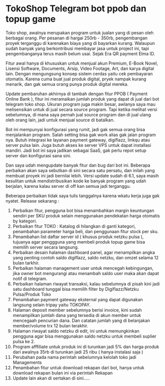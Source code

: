 # TokoShop Telegram bot ppob dan topup game
Toko shop, awalnya merupakan program untuk jualan yang di pesan oleh berbagai orang. Per pesanan di hargai 250rb - 350rb, pengembangan proyek terganggu di karenakan biaya yang di bayarkan kurang. Walaupun sudah banyak yang berkontribusi membayar jasa untuk project ini, tapi pengembanganya terus masih belum usai. Sejak Era QR payment Elma ID.

Fitur awal hanya di khususkan untuk menjual akun Premium, E-Book Novel, Lisensi Software, Documents, Arsip, Video Footage, Art, dan karya digital lain. Dengan mengungsung konsep sistem cerdas yaitu cek pembayaran otomatis. Karena cuma buat jual produk digital, pryek nampak kurang menarik, dan gak semua orang punya produk digital mereka.

Update pembaruhan akhirnya di tambah dengan fitur PPOB ( Payment Online Bank ), fitur ini meramaikan jumlah produk yang dapat di jual dari bot telegram toko shop. Ukuran program juga makin besar, awlanya saya mau melisensikan untuk di jual secara source program. Tapi ketika melihat versi sebelumnya, di mana saya pernah jual source program dan di jual ulang oleh orang lain, jadi untuk menjual source di batalkan.

Bot ini mempunyai konfigurasi yang rumit, jadi gak semua orang bisa menjalankan program. Salah setting bisa gak work alias gak jalan program nya. Butuh integrasi ke layanan payment gateway, digiflazz, linkqu atau server pulsa lain. Juga butuh akses ke server VPS untuk dapat installasi mandiri. Jadi bot ini saya jadikan sebagai SaaS, gak perlu repot setup server dan konfigurasi sana sini.

Dan saya udah mengupdate banyak fitur dan bug dari bot ini. Beberapa perbaikan akan saya sebutkan di sini secara satu persatu, dan inilah yang membuat proyek ini jadi bernilai lebih. Versi update sudah di 6.1, saya masih kesulitan untuk mendistribusikan kode ke banyak program yang udah berjalan, karena kalau server di off kan semua jadi terganggu.

Beberapa perbaikan tidak saya tulis tanggalnya karena wkatu kerja juga gak nyatet. Release sekarang :

1. Perbaikan fitur, pengguna bot bisa menambahkan margin keuntungan sendiri per SKU produk selain  menggunakan pendekatan harga otomatis by kategori.
2. Perbaikan fitur TOKO : Katalog di hilangkan di ganti kategori, penambahan parameter harga beli, dan penggunaan fitur stock per sku.
3. Penambahan list daftar server id ( khusus produk netzku pulsa ), tujuanya agar penggguna yang membeli produk topup game bisa memilih server secara langsung.
4. Perbaikan desain halaman dashboard panel, agar menampilkan angka yang penting contoh saldo digiflazz, saldo netzku, dan omzet selama 12 bulan tarkhir.
5. Perbaikan halaman management user untuk mencegah kebingungan, jika owner bot mengurangi atau menambah saldo user maka akan dapat notif di telegram.
6. Perbaikan halaman riwayat transaksi, kalau sebelumnya di pisah kini jadi satu dashboard tunggal bisa memilih  filter by Digiflazz/Netzku Pulsa/Produk Toko
7. Penambahan payment gateway eksternal yang dapat digunakan langsung selain tripay yaitu TOKOPAY.
8. Halaman deposit member sebelumnya berisi invoice, kini sudah menampilkan jumlah dana yang tersedia di akun member untuk mencegaah pencurian dana. Dan catatan jumlah yang di belanjakan member/volume trx 12 bulan terakhir.
10. Halaman riwayat saldo netzku di edit, ini untuk memungkinkan pengguna agar bisa menggunakan saldo netzku untuk membeli suplier pulsa ke 2.
11. Program afffiliate untuk produk ini di turunkan jadi 5% dan harga produk dari awalnya 35rb di turunkan jadi 25 ribu ( hanya instalasi saja )
12. Perubahan pada nama perintah sebelumnya kelolah toko jadi Managements
13. Penambahan fitur untuk download rekapan dari bot, hanya untuk download rekapan bulan ini via perintah Rekapan
14. Update lain akan di sertakan di sini.....
